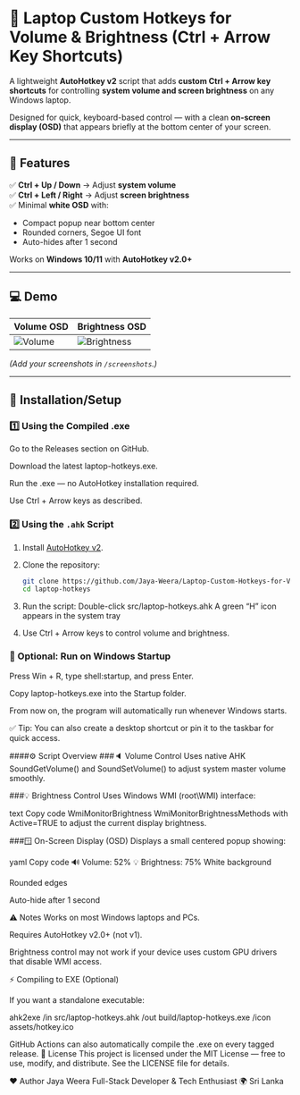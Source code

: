 # 🎹 Laptop Custom Hotkeys for Volume & Brightness (Ctrl + Arrow Key Shortcuts)

A lightweight **AutoHotkey v2** script that adds **custom Ctrl + Arrow key shortcuts** for controlling **system volume and screen brightness** on any Windows laptop.  

Designed for quick, keyboard-based control — with a clean **on-screen display (OSD)** that appears briefly at the bottom center of your screen.

---

## 🎯 Features

✅ **Ctrl + Up / Down** → Adjust **system volume**  
✅ **Ctrl + Left / Right** → Adjust **screen brightness**  
✅ Minimal **white OSD** with:
- Compact popup near bottom center  
- Rounded corners, Segoe UI font  
- Auto-hides after 1 second  

Works on **Windows 10/11** with **AutoHotkey v2.0+**

---

## 💻 Demo

| Volume OSD | Brightness OSD |
|-------------|----------------|
| ![Volume](screenshots/demo_osd.png) | ![Brightness](screenshots/demo_osd.png) |

*(Add your screenshots in `/screenshots`.)*

---

## 🚀 Installation/Setup

### 1️⃣ Using the Compiled .exe

Go to the Releases section on GitHub.

Download the latest laptop-hotkeys.exe.

Run the .exe — no AutoHotkey installation required.

Use Ctrl + Arrow keys as described.

### 2️⃣ Using the `.ahk` Script
1. Install [AutoHotkey v2](https://www.autohotkey.com/download/).  
2. Clone the repository:
   ```bash
   git clone https://github.com/Jaya-Weera/Laptop-Custom-Hotkeys-for-Volume-Brightness-Ctrl-Arrow-Key-Shortcuts-.git
   cd laptop-hotkeys
 3. Run the script:
   Double-click src/laptop-hotkeys.ahk
   A green “H” icon appears in the system tray

 4. Use Ctrl + Arrow keys to control volume and brightness.




### 📌 Optional: Run on Windows Startup

Press Win + R, type shell:startup, and press Enter.

Copy laptop-hotkeys.exe into the Startup folder.

From now on, the program will automatically run whenever Windows starts.

✅ Tip: You can also create a desktop shortcut or pin it to the taskbar for quick access.




####⚙️ Script Overview
###🔈 Volume Control
Uses native AHK SoundGetVolume() and SoundSetVolume() to adjust system master volume smoothly.

###💡 Brightness Control
Uses Windows WMI (root\WMI) interface:

text
Copy code
WmiMonitorBrightness
WmiMonitorBrightnessMethods
with Active=TRUE to adjust the current display brightness.

###🪟 On-Screen Display (OSD)
Displays a small centered popup showing:

yaml
Copy code
🔊 Volume: 52%
💡 Brightness: 75%
White background

Rounded edges

Auto-hide after 1 second

 

⚠️ Notes
Works on most Windows laptops and PCs.

Requires AutoHotkey v2.0+ (not v1).

Brightness control may not work if your device uses custom GPU drivers that disable WMI access.

⚡ Compiling to EXE (Optional)

If you want a standalone executable:

ahk2exe /in src/laptop-hotkeys.ahk /out build/laptop-hotkeys.exe /icon assets/hotkey.ico


GitHub Actions can also automatically compile the .exe on every tagged release. 
📜 License
This project is licensed under the MIT License — free to use, modify, and distribute.
See the LICENSE file for details.

❤️ Author
Jaya Weera
Full-Stack Developer & Tech Enthusiast
🌍 Sri Lanka






